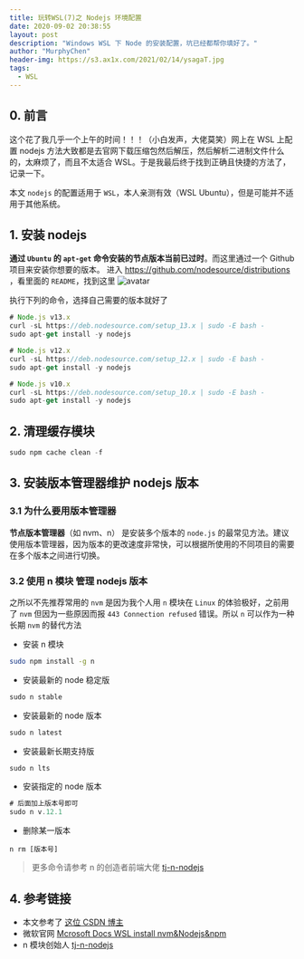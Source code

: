 ```yaml
---
title: 玩转WSL(7)之 Nodejs 环境配置
date: 2020-09-02 20:38:55
layout: post
description: "Windows WSL 下 Node 的安装配置，坑已经都帮你填好了。"
author: "MurphyChen"
header-img: https://s3.ax1x.com/2021/02/14/ysagaT.jpg
tags:
  - WSL
---
```


## 0. 前言


这个花了我几乎一个上午的时间！！！（小白发声，大佬莫笑）网上在 WSL 上配置 nodejs 方法大致都是去官网下载压缩包然后解压，然后解析二进制文件什么的，太麻烦了，而且不太适合 WSL。于是我最后终于找到正确且快捷的方法了，记录一下。  

本文 `nodejs` 的配置适用于 `WSL`，本人亲测有效（WSL Ubuntu），但是可能并不适用于其他系统。

## 1. 安装 nodejs

**通过 `Ubuntu` 的 `apt-get` 命令安装的节点版本当前已过时**。而这里通过一个 Github 项目来安装你想要的版本。
进入 https://github.com/nodesource/distributions ，看里面的 `README`，找到这里
![avatar](https://s2.ax1x.com/2020/03/03/3hOgP0.png)

执行下列的命令，选择自己需要的版本就好了

```js
# Node.js v13.x
curl -sL https://deb.nodesource.com/setup_13.x | sudo -E bash -
sudo apt-get install -y nodejs

# Node.js v12.x
curl -sL https://deb.nodesource.com/setup_12.x | sudo -E bash -
sudo apt-get install -y nodejs

# Node.js v10.x
curl -sL https://deb.nodesource.com/setup_10.x | sudo -E bash -
sudo apt-get install -y nodejs
```

## 2. 清理缓存模块

```js
sudo npm cache clean -f
```

## 3. 安装版本管理器维护 nodejs 版本

### 3.1 为什么要用版本管理器

**节点版本管理器**（如 nvm、n） 是安装多个版本的 `node.js` 的最常见方法。建议使用版本管理器，因为版本的更改速度非常快，可以根据所使用的不同项目的需要在多个版本之间进行切换。

### 3.2 使用 n 模块 管理 nodejs 版本

之所以不先推荐常用的 `nvm` 是因为我个人用 `n` 模块在 `Linux` 的体验极好，之前用了 `nvm` 但因为一些原因而报 `443 Connection refused` 错误。所以 `n` 可以作为一种长期 `nvm` 的替代方法

- 安装 n 模块

```bash
sudo npm install -g n
```

- 安装最新的 node 稳定版

```js
sudo n stable
```

- 安装最新的 node 版本

```js
sudo n latest
```

- 安装最新长期支持版

```js
sudo n lts
```

- 安装指定的 node 版本

```js
# 后面加上版本号即可
sudo n v.12.1
```

- 删除某一版本

```
n rm [版本号]
```

> 更多命令请参考 n 的创造者前端大佬 [tj-n-nodejs](https://github.com/tj/n)

## 4. 参考链接

- 本文参考了 [这位 CSDN 博主](https://blog.csdn.net/lovefengruoqing/article/details/93364522?depth_1-utm_source=distribute.pc_relevant.none-task)
- 微软官网 [Mcrosoft Docs WSL install nvm&Nodejs&npm](https://docs.microsoft.com/zh-cn/windows/nodejs/setup-on-wsl2#install-nvm-nodejs-and-npm)
- n 模块创始人 [tj-n-nodejs](https://github.com/tj/n)

